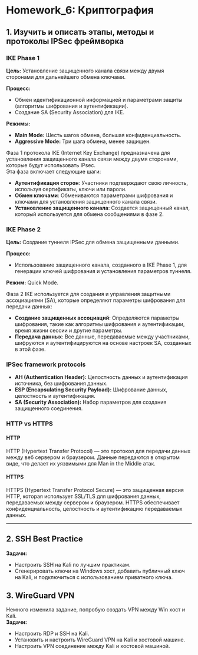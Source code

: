 # Homework_6: Криптография

## 1. Изучить и описать этапы, методы и протоколы IPSec фреймворка

### IKE Phase 1

**Цель:** Установление защищенного канала связи между двумя сторонами для дальнейшего обмена ключами.

**Процесс:** 
- Обмен идентификационной информацией и параметрами защиты (алгоритмы шифрования и аутентификации).
- Создание SA (Security Association) для IKE.

**Режимы:** 
- **Main Mode:** Шесть шагов обмена, большая конфиденциальность.
- **Aggressive Mode:** Три шага обмена, менее защищен.

Фаза 1 протокола IKE (Internet Key Exchange) предназначена для установления защищенного канала связи между двумя сторонами, которые будут использовать IPsec.  
Эта фаза включает следующие шаги:
- **Аутентификация сторон**: Участники подтверждают свою личность, используя сертификаты, ключи или пароли.
- **Обмен ключами**: Обмениваются параметрами шифрования и ключами для установления защищенного канала связи.
- **Установление защищенного канала**: Создается защищенный канал, который используется для обмена сообщениями в фазе 2.

### IKE Phase 2
**Цель:** Создание туннеля IPSec для обмена защищенными данными.

**Процесс:**
- Использование защищенного канала, созданного в IKE Phase 1, для генерации ключей шифрования и установления параметров туннеля.

**Режим:** Quick Mode.

Фаза 2 IKE используется для создания и управления защитными ассоциациями (SA), которые определяют параметры шифрования для передачи данных:
- **Создание защищенных ассоциаций**: Определяются параметры шифрования, такие как алгоритмы шифрования и аутентификации, время жизни сессии и другие параметры.
- **Передача данных**: Все данные, передаваемые между участниками, шифруются и аутентифицируются на основе настроек SA, созданных в этой фазе.  

### IPSec framework protocols
- **AH (Authentication Header):** Целостность данных и аутентификация источника, без шифрования данных.
- **ESP (Encapsulating Security Payload):** Шифрование данных, целостность и аутентификация.
- **SA (Security Association):** Набор параметров для создания защищенного соединения.

### HTTP vs HTTPS

#### HTTP
HTTP (Hypertext Transfer Protocol) — это протокол для передачи данных между веб сервером и браузером. Данные передаются в открытом виде, что делает их уязвимыми для Man in the Middle атак.

#### HTTPS
HTTPS (Hypertext Transfer Protocol Secure) — это защищенная версия HTTP, которая использует SSL/TLS для шифрования данных, передаваемых между сервером и браузером. HTTPS обеспечивает конфиденциальность, целостность и аутентификацию передаваемых данных.  

---

## 2. SSH Best Practice
**Задачи:**
- Настроить SSH на Kali по лучшим практикам.
- Сгенерировать ключи на Windows хост, добавить публичный ключ на Kali, и подключиться с использованием приватного ключа.

## 3. WireGuard VPN
Немного изменила задание, попробую создать VPN между Win хост и Kali.  
**Задачи:**
- Настроить RDP и SSH на Kali.
- Установить и настроить WireGuard VPN на Kali и хостовой машине.
- Настроить VPN соединение между Kali и хостовой машиной.
